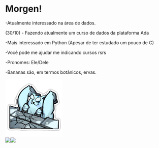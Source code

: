 <!--
**sanshee2/sanshee2** is a ✨ _special_ ✨ repository because its `README.md` (this file) appears on your GitHub profile.

Here are some ideas to get you started:

- 🔭 I’m currently working on ...
- 🌱 I’m currently learning ...
- 👯 I’m looking to collaborate on ...
- 🤔 I’m looking for help with ...
- 💬 Ask me about ...
- 📫 How to reach me: ...
- 😄 Pronouns: ...
- ⚡ Fun fact: ...
-->
<div class="flex-container">
  <div class="flex-item">
    <h1>Morgen!</h1>
    <p>-Atualmente interessado na área de dados.</p>
    <p>(30/10) - Fazendo atualmente um curso de dados da plataforma Ada</p>
    <p>-Mais interessado em Python (Apesar de ter estudado um pouco de C)</p>
    <p>-Você pode me ajudar me indicando cursos rsrs</p>
    <p>-Pronomes: Ele/Dele</p>
    <p href="https://www.educamaisbrasil.com.br/enem/biologia/banana">-Bananas são, em termos botânicos, ervas.</p>
  </div>
  <div class="flex-item">
    <img src="./volibear.gif" alt="Volibear" height="180em" width="180em">
  </div>
</div>

<div style="display: inline_block">
  <a href="https://www.linkedin.com/in/gabriel-lima-9b4431270/">
  <img height="180em" img align="left"src="https://github-readme-stats.vercel.app/api?username=sanshee2&show_icons=true&theme=tokyonight&hide=issues"/>
  <img height="180em" align="left"src="https://github-readme-stats.vercel.app/api/top-langs/?username=anuraghazra&layout=compact&theme=tokyonight"/>  
</div>

